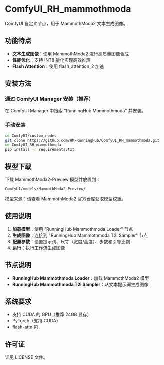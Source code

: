 # ComfyUI_RH_mammothmoda

ComfyUI 自定义节点，用于 MammothModa2 文本生成图像。

## 功能特点

- **文本生成图像**：使用 MammothModa2 进行高质量图像合成
- **性能优化**：支持 INT8 量化实现高效推理
- **Flash Attention**：使用 flash_attention_2 加速

## 安装方法

### 通过 ComfyUI Manager 安装（推荐）
在 ComfyUI Manager 中搜索 "RunningHub Mammothmoda" 并安装。

### 手动安装
```bash
cd ComfyUI/custom_nodes
git clone https://github.com/HM-RunningHub/ComfyUI_RH_mammothmoda.git
cd ComfyUI_RH_mammothmoda
pip install -r requirements.txt
```

## 模型下载

下载 MammothModa2-Preview 模型并放置到：
```
ComfyUI/models/MammothModa2-Preview/
```

模型来源：请查看 MammothModa2 官方仓库获取模型权重。

## 使用说明

1. **加载模型**：使用 "RunningHub Mammothmoda Loader" 节点
2. **生成图像**：连接到 "RunningHub Mammothmoda T2I Sampler" 节点
3. **配置参数**：设置提示词、尺寸（宽度/高度）、步数和引导比例
4. **运行**：执行工作流生成图像

## 节点说明

- **RunningHub Mammothmoda Loader**：加载 MammothModa2 模型
- **RunningHub Mammothmoda T2I Sampler**：从文本提示词生成图像

## 系统要求

- 支持 CUDA 的 GPU（推荐 24GB 显存）
- PyTorch（支持 CUDA）
- flash-attn 包

## 许可证

详见 LICENSE 文件。

